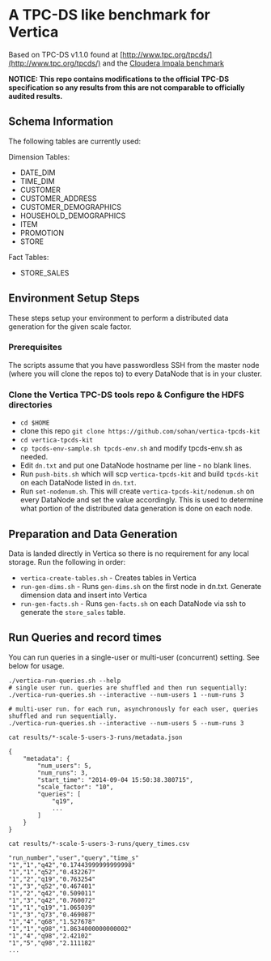 # A TPC-DS like benchmark for Vertica

Based on TPC-DS v1.1.0 found at [http://www.tpc.org/tpcds/](http://www.tpc.org/tpcds/) and the [Cloudera Impala benchmark](https://github.com/cloudera/impala-tpcds-kit)

**NOTICE: This repo contains modifications to the official TPC-DS specification so any results from this are not comparable to officially audited results.**

## Schema Information

The following tables are currently used:

Dimension Tables:

* DATE_DIM
* TIME_DIM
* CUSTOMER
* CUSTOMER_ADDRESS
* CUSTOMER_DEMOGRAPHICS
* HOUSEHOLD_DEMOGRAPHICS
* ITEM
* PROMOTION
* STORE

Fact Tables:

* STORE_SALES

## Environment Setup Steps

These steps setup your environment to perform a distributed data generation for the given
scale factor.

### Prerequisites

The scripts assume that you have passwordless SSH from the master node (where you will clone the repos to) to every DataNode that is in your cluster.

### Clone the Vertica TPC-DS tools repo & Configure the HDFS directories

* `cd $HOME`
* clone this repo `git clone https://github.com/sohan/vertica-tpcds-kit`
* `cd vertica-tpcds-kit`
* `cp tpcds-env-sample.sh tpcds-env.sh` and modify tpcds-env.sh as needed.
* Edit `dn.txt` and put one DataNode hostname per line - no blank lines.
* Run `push-bits.sh` which will scp `vertica-tpcds-kit` and build `tpcds-kit` on each DataNode listed in `dn.txt`.
* Run `set-nodenum.sh`.  This will create `vertica-tpcds-kit/nodenum.sh` on every DataNode and set the value accordingly. This is used to determine what portion of the distributed data generation is done on each node.

## Preparation and Data Generation

Data is landed directly in Vertica so there is no requirement for any local storage. Run the following in order:

* `vertica-create-tables.sh` - Creates tables in Vertica
* `run-gen-dims.sh` - Runs `gen-dims.sh` on the first node in dn.txt. Generate dimension data and insert into Vertica
* `run-gen-facts.sh` - Runs `gen-facts.sh` on each DataNode via ssh to generate the `store_sales` table.

## Run Queries and record times

You can run queries in a single-user or multi-user (concurrent) setting. See below for usage.

```
./vertica-run-queries.sh --help
# single user run. queries are shuffled and then run sequentially:
./vertica-run-queries.sh --interactive --num-users 1 --num-runs 3

# multi-user run. for each run, asynchronously for each user, queries shuffled and run sequentially.
./vertica-run-queries.sh --interactive --num-users 5 --num-runs 3
```

```
cat results/*-scale-5-users-3-runs/metadata.json

{
    "metadata": {
        "num_users": 5, 
        "num_runs": 3, 
        "start_time": "2014-09-04 15:50:38.380715", 
        "scale_factor": "10", 
        "queries": [
            "q19", 
            ...
        ]
    }
}
```

```
cat results/*-scale-5-users-3-runs/query_times.csv

"run_number","user","query","time_s"
"1","1","q42","0.17443999999999998"
"1","1","q52","0.432267"
"1","2","q19","0.763254"
"1","3","q52","0.467401"
"1","2","q42","0.509011"
"1","3","q42","0.760072"
"1","1","q19","1.065039"
"1","3","q73","0.469087"
"1","4","q68","1.527678"
"1","1","q98","1.8634000000000002"
"1","4","q98","2.42102"
"1","5","q98","2.111182"
...
```

